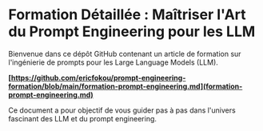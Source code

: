 # Formation Détaillée : Maîtriser l'Art du Prompt Engineering pour les LLM

Bienvenue dans ce dépôt GitHub contenant un article de formation sur l'ingénierie de prompts pour les Large Language Models (LLM).

**[https://github.com/ericfokou/prompt-engineering-formation/blob/main/formation-prompt-engineering.md](formation-prompt-engineering.md)**

Ce document a pour objectif de vous guider pas à pas dans l'univers fascinant des LLM et du prompt engineering.
